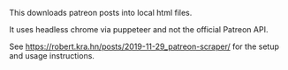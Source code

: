 This downloads patreon posts into local html files.

It uses headless chrome via puppeteer and not the official Patreon API.

See https://robert.kra.hn/posts/2019-11-29_patreon-scraper/ for the setup and usage instructions.
